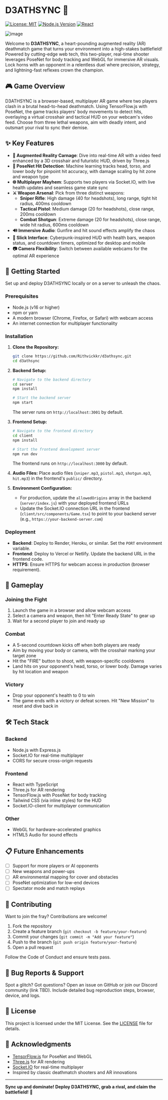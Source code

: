 # D3ATHSYNC 🎯

[![License: MIT](https://img.shields.io/badge/License-MIT-yellow.svg)](https://opensource.org/licenses/MIT)
[![Node.js Version](https://img.shields.io/badge/Node.js-v16+-green.svg)](https://nodejs.org/)
[![React](https://img.shields.io/badge/React-18+-blue.svg)](https://reactjs.org/)

![image](https://github.com/user-attachments/assets/37572752-c56c-4753-b801-279242409f0e)



Welcome to **D3ATHSYNC**, a heart-pounding augmented reality (AR) deathmatch game that turns your environment into a high-stakes battlefield! Powered by cutting-edge web tech, this two-player, real-time shooter leverages PoseNet for body tracking and WebGL for immersive AR visuals. Lock horns with an opponent in a relentless duel where precision, strategy, and lightning-fast reflexes crown the champion.

## 🎮 Game Overview

D3ATHSYNC is a browser-based, multiplayer AR game where two players clash in a brutal head-to-head deathmatch. Using TensorFlow.js with PoseNet, the game tracks players' body movements to detect hits, overlaying a virtual crosshair and tactical HUD on your webcam's video feed. Choose from three lethal weapons, aim with deadly intent, and outsmart your rival to sync their demise.

## ✨ Key Features

- **🎯 Augmented Reality Carnage**: Dive into real-time AR with a video feed enhanced by a 3D crosshair and futuristic HUD, driven by Three.js
- **🤖 PoseNet Hit Detection**: Machine learning tracks head, torso, and lower body for pinpoint hit accuracy, with damage scaling by hit zone and weapon type
- **🌐 Multiplayer Mayhem**: Supports two players via Socket.IO, with live health updates and seamless game state sync
- **⚔️ Weapon Arsenal**: Pick from three distinct weapons:
  - **Sniper Rifle**: High damage (40 for headshots), long range, tight hit radius, 400ms cooldown
  - **Tactical Pistol**: Medium damage (20 for headshots), close range, 200ms cooldown
  - **Combat Shotgun**: Extreme damage (20 for headshots), close range, wide hit radius, 600ms cooldown
- **🔊 Immersive Audio**: Gunfire and hit sound effects amplify the chaos
- **🎨 Slick Interface**: Cyberpunk-inspired HUD with health bars, weapon status, and countdown timers, optimized for desktop and mobile
- **📷 Camera Flexibility**: Switch between available webcams for the optimal AR experience

## 🚀 Getting Started

Set up and deploy D3ATHSYNC locally or on a server to unleash the chaos.

### Prerequisites

- Node.js (v16 or higher)
- npm or yarn
- A modern browser (Chrome, Firefox, or Safari) with webcam access
- An internet connection for multiplayer functionality

### Installation

1. **Clone the Repository:**
   ```bash
   git clone https://github.com/Rithvickkr/d3athsync.git
   cd d3athsync
   ```

2. **Backend Setup:**
   ```bash
   # Navigate to the backend directory
   cd server
   npm install
   
   # Start the backend server
   npm start
   ```
   The server runs on `http://localhost:3001` by default.

3. **Frontend Setup:**
   ```bash
   # Navigate to the frontend directory
   cd client
   npm install
   
   # Start the frontend development server
   npm run dev
   ```
   The frontend runs on `http://localhost:3000` by default.

4. **Audio Files:**
   Place audio files (`sniper.mp3`, `pistol.mp3`, `shotgun.mp3`, `hit.mp3`) in the frontend's `public/` directory.

5. **Environment Configuration:**
   - For production, update the `allowedOrigins` array in the backend (`server/index.js`) with your deployed frontend URLs
   - Update the Socket.IO connection URL in the frontend (`client/src/components/Game.tsx`) to point to your backend server (e.g., `https://your-backend-server.com`)

### Deployment

- **Backend**: Deploy to Render, Heroku, or similar. Set the `PORT` environment variable.
- **Frontend**: Deploy to Vercel or Netlify. Update the backend URL in the frontend code.
- **HTTPS**: Ensure HTTPS for webcam access in production (browser requirement).

## 🎥 Gameplay

### Joining the Fight
1. Launch the game in a browser and allow webcam access
2. Select a camera and weapon, then hit "Enter Ready State" to gear up
3. Wait for a second player to join and ready up

### Combat
- A 5-second countdown kicks off when both players are ready
- Aim by moving your body or camera, with the crosshair marking your target zone
- Hit the "FIRE" button to shoot, with weapon-specific cooldowns
- Land hits on your opponent's head, torso, or lower body. Damage varies by hit location and weapon

### Victory
- Drop your opponent's health to 0 to win
- The game ends with a victory or defeat screen. Hit "New Mission" to reset and dive back in

## 🛠️ Tech Stack

### Backend
- Node.js with Express.js
- Socket.IO for real-time multiplayer
- CORS for secure cross-origin requests

### Frontend
- React with TypeScript
- Three.js for AR rendering
- TensorFlow.js with PoseNet for body tracking
- Tailwind CSS (via inline styles) for the HUD
- Socket.IO-client for multiplayer communication

### Other
- WebGL for hardware-accelerated graphics
- HTML5 Audio for sound effects

## 📋 Future Enhancements

- [ ] Support for more players or AI opponents
- [ ] New weapons and power-ups
- [ ] AR environmental mapping for cover and obstacles
- [ ] PoseNet optimization for low-end devices
- [ ] Spectator mode and match replays

## 🤝 Contributing

Want to join the fray? Contributions are welcome!

1. Fork the repository
2. Create a feature branch (`git checkout -b feature/your-feature`)
3. Commit your changes (`git commit -m "Add your feature"`)
4. Push to the branch (`git push origin feature/your-feature`)
5. Open a pull request

Follow the Code of Conduct and ensure tests pass.

## 🐛 Bug Reports & Support

Spot a glitch? Got questions? Open an issue on GitHub or join our Discord community (link TBD). Include detailed bug reproduction steps, browser, device, and logs.

## 📜 License

This project is licensed under the MIT License. See the [LICENSE](LICENSE) file for details.

## 🙌 Acknowledgments

- [TensorFlow.js](https://www.tensorflow.org/js) for PoseNet and WebGL
- [Three.js](https://threejs.org/) for AR rendering
- [Socket.IO](https://socket.io/) for real-time multiplayer
- Inspired by classic deathmatch shooters and AR innovations

---

**Sync up and dominate! Deploy D3ATHSYNC, grab a rival, and claim the battlefield!** 🔫
